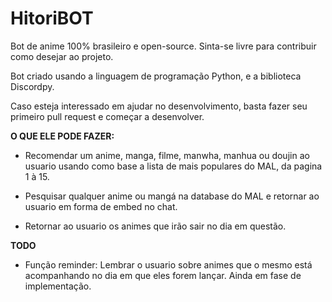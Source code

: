 # HitoriBOT

Bot de anime 100% brasileiro e open-source. Sinta-se livre para contribuir como desejar ao projeto.

Bot criado usando a linguagem de programação Python, e a biblioteca Discordpy.

Caso esteja interessado em ajudar no desenvolvimento, basta fazer seu primeiro pull request e começar a desenvolver.

**O QUE ELE PODE FAZER:**

* Recomendar um anime, manga, filme, manwha, manhua ou doujin ao usuario usando como base a lista de mais populares do MAL, da pagina 1 à 15.

* Pesquisar qualquer anime ou mangá na database do MAL e retornar ao usuario em forma de embed no chat.

* Retornar ao usuario os animes que irão sair no dia em questão.

**TODO**

* Função reminder:
  Lembrar o usuario sobre animes que o mesmo está acompanhando no dia em que eles forem lançar.
  Ainda em fase de implementação.
  
